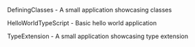 DefiningClasses - A small application showcasing classes

HelloWorldTypeScript - Basic hello world application

TypeExtension - A small application showcasing type extension